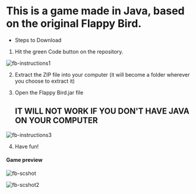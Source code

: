 # This is a game made in Java, based on the original Flappy Bird.

- Steps to Download

1. Hit the green Code button on the repository.

![fb-instructions1](https://github.com/user-attachments/assets/c92ed747-e260-48a8-824b-fee9b49c7efe)

2. Extract the ZIP file into your computer (it will become a folder wherever you choose to extract it)


3. Open the Flappy Bird.jar file
   ## IT WILL NOT WORK IF YOU DON'T HAVE JAVA ON YOUR COMPUTER

![fb-instructions3](https://github.com/user-attachments/assets/c0fb6ccc-5961-40ab-a372-e028a3ebd2f7)

4. Have fun!

#### Game preview
![fb-scshot](https://github.com/user-attachments/assets/db92e909-0975-415e-b36e-eb2c341835d8)

![fb-scshot2](https://github.com/user-attachments/assets/f99df403-b143-40d9-a3fd-098c238b5446)






